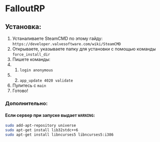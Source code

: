 # FalloutRP
## Установка:
1. Устаналиваете SteamCMD по этому гайду: `https://developer.valvesoftware.com/wiki/SteamCMD`
2. Открываете, указываете папку для установки с помощью команды `force_install_dir`
3. Пишете команды: 
4.  1. `login anonymous`
4.  2. `app_update 4020 validate`
5. Пулитесь с `main`
6. Готово!

### Дополнительно:
#### Если сервер при запуске выдает `WARNING`: 
```bash
sudo add-apt-repository universe
sudo apt-get install lib32stdc++6
sudo apt-get install libncurses5 libncurses5:i386
```